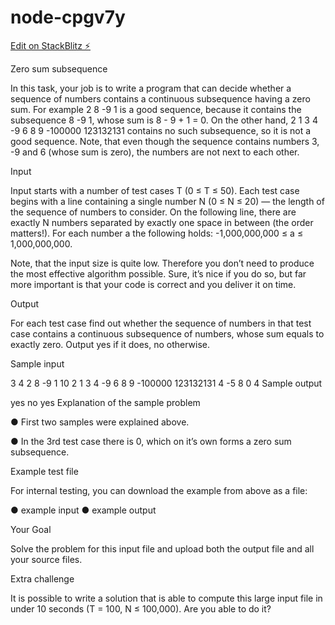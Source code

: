 # node-cpgv7y

[Edit on StackBlitz ⚡️](https://stackblitz.com/edit/node-cpgv7y)

Zero sum subsequence

In this task, your job is to write a program that can decide whether a sequence of numbers
contains a continuous subsequence having a zero sum.
For example 2 8 -9 1 is a good sequence, because it contains the subsequence 8 -9 1,
whose sum is 8 - 9 + 1 = 0. On the other hand, 2 1 3 4 -9 6 8 9 -100000
123132131 contains no such subsequence, so it is not a good sequence. Note, that even though
the sequence contains numbers 3, -9 and 6 (whose sum is zero), the numbers are not next to
each other.

Input

Input starts with a number of test cases T (0 ≤ T ≤ 50). Each test case begins with a line
containing a single number N (0 ≤ N ≤ 20) — the length of the sequence of numbers to
consider. On the following line, there are exactly N numbers separated by exactly one space in
between (the order matters!). For each number a the following holds: -1,000,000,000 ≤
a ≤ 1,000,000,000.

Note, that the input size is quite low. Therefore you don’t need to produce the most effective
algorithm possible. Sure, it’s nice if you do so, but far more important is that your code is
correct and you deliver it on time.

Output

For each test case find out whether the sequence of numbers in that test case contains a
continuous subsequence of numbers, whose sum equals to exactly zero. Output yes if it does,
no otherwise.

Sample input

3
4
2 8 -9 1
10
2 1 3 4 -9 6 8 9 -100000 123132131
4
-5 8 0 4
Sample output

yes
no
yes
Explanation of the sample problem

● First two samples were explained above.

● In the 3rd test case there is 0, which on it’s own forms a zero sum subsequence.

Example test file

For internal testing, you can download the example from above as a file:

● example input
● example output

Your Goal

Solve the problem for this input file and upload both the output file and all your source files.

Extra challenge

It is possible to write a solution that is able to compute this large input file in under 10
seconds (T = 100, N ≤ 100,000). Are you able to do it?
